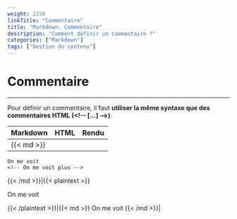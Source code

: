 ```yaml
---
weight: 2150
linkTitle: "Commentaire"
title: "Markdown: Commentaire"
description: "Comment définir un commentaire ?"
categories: ["Markdown"]
tags: ["Gestion du contenu"]
---
```


# Commentaire
---

Pour définir un commentaire, il faut **utiliser la même syntaxe que des commentaires HTML (\<\!\-\- [...] \-\-\>)**.

| Markdown | HTML | Rendu |
| -------- | ---- | ----- |
|{{< md >}}
```
On me voit
<!-- On me voit plus -->
```
{{< /md >}}|{{< plaintext >}}
<p>On me voit<p>
<!-- On me voit plus -->
{{< /plaintext >}}|{{< md >}}
On me voit
<!-- On me voit plus -->
{{< /md >}}|
